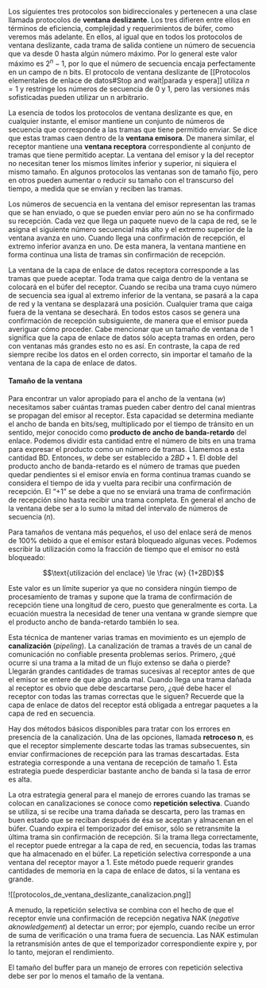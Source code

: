 Los siguientes tres protocolos son bidireccionales y pertenecen a una clase llamada protocolos de **ventana deslizante**. Los tres difieren entre ellos en términos de eficiencia, complejidad y requerimientos de búfer, como veremos más adelante. En ellos, al igual que en todos los protocolos de ventana deslizante, cada trama de salida contiene un número de secuencia que va desde 0 hasta algún número máximo. Por lo general este valor máximo es $2^n - 1$, por lo que el número de secuencia encaja perfectamente en un campo de n bits. El protocolo de ventana deslizante de [[Protocolos elementales de enlace de datos#Stop and wait|parada y espera]] utiliza $n = 1$ y restringe los números de secuencia de 0 y 1, pero las versiones más sofisticadas pueden utilizar un n arbitrario.

La esencia de todos los protocolos de ventana deslizante es que, en cualquier instante, el emisor mantiene un conjunto de números de secuencia que corresponde a las tramas que tiene permitido enviar. Se dice que estas tramas caen dentro de la **ventana emisora**. De manera similar, el receptor mantiene una **ventana receptora** correspondiente al conjunto de tramas que tiene permitido aceptar. La ventana del emisor y la del receptor no necesitan tener los mismos límites inferior y superior, ni siquiera el mismo tamaño. En algunos protocolos las ventanas son de tamaño fijo, pero en otros pueden aumentar o reducir su tamaño con el transcurso del tiempo, a medida que se envían y reciben las tramas.

Los números de secuencia en la ventana del emisor representan las tramas que se han enviado, o que se pueden enviar pero aún no se ha confirmado su recepción. Cada vez que llega un paquete nuevo de la capa de red, se le asigna el siguiente número secuencial más alto y el extremo superior de la ventana avanza en uno. Cuando llega una confirmación de recepción, el extremo inferior avanza en uno. De esta manera, la ventana mantiene en forma continua una lista de tramas sin confirmación de recepción.

La ventana de la capa de enlace de datos receptora corresponde a las tramas que puede aceptar. Toda trama que caiga dentro de la ventana se colocará en el búfer del receptor. Cuando se reciba una trama cuyo número de secuencia sea igual al extremo inferior de la ventana, se pasará a la capa de red y la ventana se desplazará una posición. Cualquier trama que caiga fuera de la ventana se desechará. En todos estos casos se genera una confirmación de recepción subsiguiente, de manera que el emisor pueda averiguar cómo proceder. Cabe mencionar que un tamaño de ventana de 1 significa que la capa de enlace de datos sólo acepta tramas en orden, pero con ventanas más grandes esto no es así. En contraste, la capa de red siempre recibe los datos en el orden correcto, sin importar el tamaño de la ventana de la capa de enlace de datos. 

#### Tamaño de la ventana
Para encontrar un valor apropiado para el ancho de la ventana (*w*) necesitamos saber cuántas tramas pueden caber dentro del canal mientras se propagan del emisor al receptor. Esta capacidad se determina mediante el ancho de banda en bits/seg, multiplicado por el tiempo de tránsito en un sentido, mejor conocido como **producto de ancho de banda-retardo** del enlace. Podemos dividir esta cantidad entre el número de bits en una trama para expresar el producto como un número de tramas. Llamemos a esta cantidad BD. Entonces, *w* debe ser establecido a $2BD + 1$. El doble del producto ancho de banda-retardo es el número de tramas que pueden quedar pendientes si el emisor envía en forma continua tramas cuando se considera el tiempo de ida y vuelta para recibir una confirmación de recepción. El “+1” se debe a que no se enviará una trama de confirmación de recepción sino hasta recibir una trama completa. En general el ancho de la ventana debe ser a lo sumo la mitad del intervalo de números de secuencia (*n*).

Para tamaños de ventana más pequeños, el uso del enlace será de menos de 100% debido a que el emisor estará bloqueado algunas veces. Podemos escribir la utilización como la fracción de tiempo que el emisor no está bloqueado:

$$\text{utilización del enclace} \le \frac {w} {1+2BD}$$

Este valor es un límite superior ya que no considera ningún tiempo de procesamiento de tramas y supone que la trama de confirmación de recepción tiene una longitud de cero, puesto que generalmente es corta. La ecuación muestra la necesidad de tener una ventana w grande siempre que el producto ancho de banda-retardo también lo sea.

Esta técnica de mantener varias tramas en movimiento es un ejemplo de **canalización** (*pipeling*). La canalización de tramas a través de un canal de comunicación no confiable presenta problemas serios. Primero, ¿qué ocurre si una trama a la mitad de un flujo extenso se daña o pierde? Llegarán grandes cantidades de tramas sucesivas al receptor antes de que el emisor se entere de que algo anda mal. Cuando llega una trama dañada al receptor es obvio que debe descartarse pero, ¿qué debe hacer el receptor con todas las tramas correctas que le siguen? Recuerde que la capa de enlace de datos del receptor está obligada a entregar paquetes a la capa de red en secuencia.

Hay dos métodos básicos disponibles para tratar con los errores en presencia de la canalización. Una de las opciones, llamada **retroceso n**, es que el receptor simplemente descarte todas las tramas subsecuentes, sin enviar confirmaciones de recepción para las tramas descartadas. Esta estrategia corresponde a una ventana de recepción de tamaño 1. Esta estrategia puede desperdiciar bastante ancho de banda si la tasa de error es alta.

La otra estrategia general para el manejo de errores cuando las tramas se colocan en canalizaciones se conoce como **repetición selectiva**. Cuando se utiliza, si se recibe una trama dañada se descarta, pero las tramas en buen estado que se reciban después de ésa se aceptan y almacenan en el búfer. Cuando expira el temporizador del emisor, sólo se retransmite la última trama sin confirmación de recepción. Si la trama llega correctamente, el receptor puede entregar a la capa de red, en secuencia, todas las tramas que ha almacenado en el búfer. La repetición selectiva corresponde a una ventana del receptor mayor a 1. Este método puede requerir grandes cantidades de memoria en la capa de enlace de datos, si la ventana es grande.

![[protocolos_de_ventana_deslizante_canalizacion.png]]

A menudo, la repetición selectiva se combina con el hecho de que el receptor envíe una confirmación de recepción negativa NAK (*negative aknowledgement*) al detectar un error; por ejemplo, cuando recibe un error de suma de verificación o una trama fuera de secuencia. Las NAK estimulan la retransmisión antes de que el temporizador correspondiente expire y, por lo tanto, mejoran el rendimiento.

El tamaño del buffer para un manejo de errores con repetición selectiva debe ser por lo menos el tamaño de la ventana.